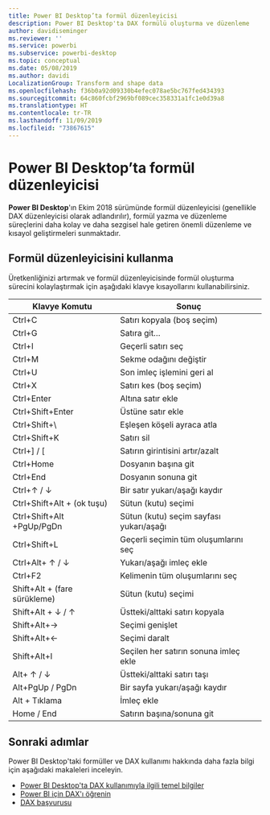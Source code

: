 ```yaml
---
title: Power BI Desktop’ta formül düzenleyicisi
description: Power BI Desktop'ta DAX formülü oluşturma ve düzenleme
author: davidiseminger
ms.reviewer: ''
ms.service: powerbi
ms.subservice: powerbi-desktop
ms.topic: conceptual
ms.date: 05/08/2019
ms.author: davidi
LocalizationGroup: Transform and shape data
ms.openlocfilehash: f36b0a92d09330b4efec078ae5bc767fed434393
ms.sourcegitcommit: 64c860fcbf2969bf089cec358331a1fc1e0d39a8
ms.translationtype: HT
ms.contentlocale: tr-TR
ms.lasthandoff: 11/09/2019
ms.locfileid: "73867615"
---
```

# <a name="formula-editor-in-power-bi-desktop"></a>Power BI Desktop’ta formül düzenleyicisi

**Power BI Desktop**'ın Ekim 2018 sürümünde formül düzenleyicisi (genellikle DAX düzenleyicisi olarak adlandırılır), formül yazma ve düzenleme süreçlerini daha kolay ve daha sezgisel hale getiren önemli düzenleme ve kısayol geliştirmeleri sunmaktadır. 

## <a name="using-the-formula-editor"></a>Formül düzenleyicisini kullanma

Üretkenliğinizi artırmak ve formül düzenleyicisinde formül oluşturma sürecini kolaylaştırmak için aşağıdaki klavye kısayollarını kullanabilirsiniz.


|Klavye Komutu  |Sonuç  |
|---------|---------|
|Ctrl+C  | Satırı kopyala (boş seçim) |
|Ctrl+G  |Satıra git… |
|Ctrl+I  |Geçerli satırı seç  |
|Ctrl+M  |Sekme odağını değiştir |
|Ctrl+U  |Son imleç işlemini geri al  |
|Ctrl+X   | Satırı kes (boş seçim) |
|Ctrl+Enter  |Altına satır ekle  |
|Ctrl+Shift+Enter  |Üstüne satır ekle  |
|Ctrl+Shift+\  |Eşleşen köşeli ayraca atla  |
|Ctrl+Shift+K  |Satırı sil  |
|Ctrl+] / [  |Satırın girintisini artır/azalt  |
|Ctrl+Home  |Dosyanın başına git  |
|Ctrl+End  |Dosyanın sonuna git  |
|Ctrl+↑ / ↓   |Bir satır yukarı/aşağı kaydır  |
|Ctrl+Shift+Alt + (ok tuşu)  |Sütun (kutu) seçimi  |
|Ctrl+Shift+Alt +PgUp/PgDn  |Sütun (kutu) seçim sayfası yukarı/aşağı |
|Ctrl+Shift+L  |Geçerli seçimin tüm oluşumlarını seç |
|Ctrl+Alt+ ↑ / ↓  |Yukarı/aşağı imleç ekle  |
|Ctrl+F2  |Kelimenin tüm oluşumlarını seç | 
|Shift+Alt + (fare sürükleme) |Sütun (kutu) seçimi  |
|Shift+Alt + ↓ / ↑  |Üstteki/alttaki satırı kopyala  |
|Shift+Alt+→  |Seçimi genişlet  |
|Shift+Alt+←  |Seçimi daralt |
|Shift+Alt+I  |Seçilen her satırın sonuna imleç ekle |
|Alt+ ↑ / ↓  | Üstteki/alttaki satırı taşı |
|Alt+PgUp / PgDn  |Bir sayfa yukarı/aşağı kaydır  |
|Alt + Tıklama  |İmleç ekle  |
|Home / End  |Satırın başına/sonuna git  |

## <a name="next-steps"></a>Sonraki adımlar

Power BI Desktop'taki formüller ve DAX kullanımı hakkında daha fazla bilgi için aşağıdaki makaleleri inceleyin.

* [Power BI Desktop'ta DAX kullanımıyla ilgili temel bilgiler](desktop-quickstart-learn-dax-basics.md)
* [Power BI için DAX'ı öğrenin](https://docs.microsoft.com/power-bi/guided-learning/introductiontodax?tutorial-step=1)
* [DAX başvurusu](https://msdn.microsoft.com/query-bi/dax/data-analysis-expressions-dax-reference)


